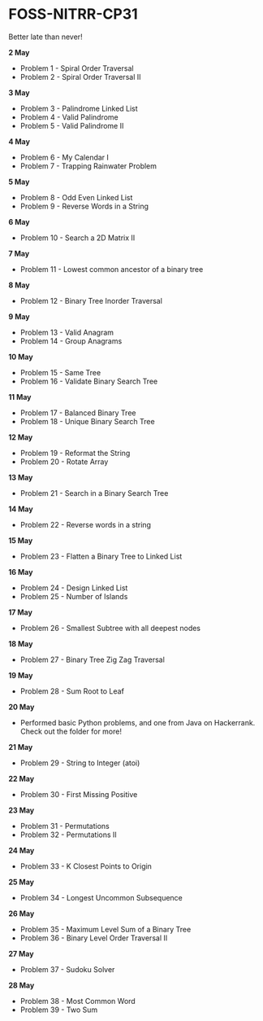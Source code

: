 # FOSS-NITRR-CP31
Better late than never!

**2 May**
* Problem 1 - Spiral Order Traversal
* Problem 2 - Spiral Order Traversal II

**3 May**
* Problem 3 - Palindrome Linked List
* Problem 4 - Valid Palindrome
* Problem 5 - Valid Palindrome II

**4 May**
* Problem 6 - My Calendar I
* Problem 7 - Trapping Rainwater Problem

**5 May**
* Problem 8 - Odd Even Linked List
* Problem 9 - Reverse Words in a String

**6 May**
* Problem 10 - Search a 2D Matrix II

**7 May**
* Problem 11 - Lowest common ancestor of a binary tree

**8 May**
* Problem 12 - Binary Tree Inorder Traversal

**9 May**
* Problem 13 - Valid Anagram
* Problem 14 - Group Anagrams

**10 May**
* Problem 15 - Same Tree
* Problem 16 - Validate Binary Search Tree

**11 May**
* Problem 17 - Balanced Binary Tree
* Problem 18 - Unique Binary Search Tree

**12 May**
* Problem 19 - Reformat the String
* Problem 20 - Rotate Array

**13 May**
* Problem 21 - Search in a Binary Search Tree

**14 May**
* Problem 22 - Reverse words in a string

**15 May**
* Problem 23 - Flatten a Binary Tree to Linked List

**16 May**
* Problem 24 - Design Linked List
* Problem 25 - Number of Islands

**17 May**
* Problem 26 - Smallest Subtree with all deepest nodes

**18 May**
* Problem 27 - Binary Tree Zig Zag Traversal

**19 May**
* Problem 28 - Sum Root to Leaf

**20 May**
* Performed basic Python problems, and one from Java on Hackerrank. Check out the folder for more!

**21 May**
* Problem 29 - String to Integer (atoi)

**22 May**
* Problem 30 - First Missing Positive

**23 May**
* Problem 31 - Permutations
* Problem 32 - Permutations II

**24 May**
* Problem 33 - K Closest Points to Origin

**25 May**
* Problem 34 - Longest Uncommon Subsequence

**26 May**
* Problem 35 - Maximum Level Sum of a Binary Tree
* Problem 36 - Binary Level Order Traversal II

**27 May**
* Problem 37 - Sudoku Solver

**28 May**
* Problem 38 - Most Common Word
* Problem 39 - Two Sum
